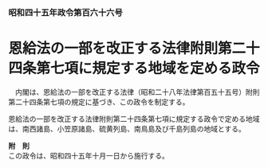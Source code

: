 ### 昭和四十五年政令第百六十六号  
# 恩給法の一部を改正する法律附則第二十四条第七項に規定する地域を定める政令  
　内閣は、恩給法の一部を改正する法律（昭和二十八年法律第百五十五号）附則第二十四条第七項の規定に基づき、この政令を制定する。  
  
恩給法の一部を改正する法律附則第二十四条第七項に規定する政令で定める地域は、南西諸島、小笠原諸島、硫黄列島、南鳥島及び千島列島の地域とする。  
  
**附　則**  
この政令は、昭和四十五年十月一日から施行する。  
  
